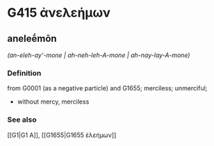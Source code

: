 # G415 ἀνελεήμων

## aneleḗmōn

_(an-eleh-ay'-mone | ah-neh-leh-A-mone | ah-nay-lay-A-mone)_

### Definition

from G0001 (as a negative particle) and G1655; merciless; unmerciful; 

- without mercy, merciless

### See also

[[G1|G1 Α]], [[G1655|G1655 ἐλεήμων]]
